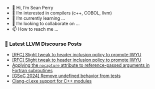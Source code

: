 - 👋 Hi, I’m Sean Perry
- 👀 I’m interested in compilers (c++, COBOL, llvm)
- 🌱 I’m currently learning ...
- 💞️ I’m looking to collaborate on ...
- 📫 How to reach me ...

<!---
s66perry/s66perry is a ✨ special ✨ repository because its `README.md` (this file) appears on your GitHub profile.
You can click the Preview link to take a look at your changes.
--->
### 📕 Latest LLVM Discourse Posts

<!-- DISCOURSE-LLVM:START -->
- [[RFC] Slight tweak to header inclusion policy to promote IWYU](https://discourse.llvm.org/t/rfc-slight-tweak-to-header-inclusion-policy-to-promote-iwyu/81430#post_3)
- [[RFC] Slight tweak to header inclusion policy to promote IWYU](https://discourse.llvm.org/t/rfc-slight-tweak-to-header-inclusion-policy-to-promote-iwyu/81430#post_2)
- [Applying the `nocapture` attribute to reference-passed arguments in Fortran subroutines](https://discourse.llvm.org/t/applying-the-nocapture-attribute-to-reference-passed-arguments-in-fortran-subroutines/81401#post_3)
- [[GSoC 2024] Remove undefined behavior from tests](https://discourse.llvm.org/t/gsoc-2024-remove-undefined-behavior-from-tests/77236?page=2#post_28)
- [Clang-cl.exe support for C++ modules](https://discourse.llvm.org/t/clang-cl-exe-support-for-c-modules/72257?page=3#post_44)
<!-- DISCOURSE-LLVM:END -->
